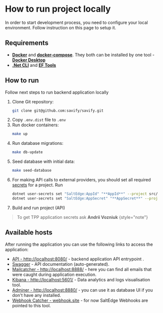 # How to run project locally

In order to start development process, you need to configure your local environment. Follow instruction on this page to 
setup it.

## Requirements

- **[Docker](https://docker.com/)** and **[docker-compose](https://docs.docker.com/compose/install/)**. They both can be 
installed by one tool - **[Docker Desktop](https://www.docker.com/products/docker-desktop/)**
- **[.Net CLI](https://learn.microsoft.com/en-us/dotnet/core/tools/)** and **[EF Tools](https://learn.microsoft.com/en-us/ef/core/cli/dotnet)**

## How to run

Follow next steps to run backend application locally

1. Clone Git repository:
    ```bash
    git clone git@github.com:savify/savify.git
    ```
2. Copy `.env.dist` file to `.env`
3. Run docker containers:
    ```bash
    make up
    ```
4. Run database migrations:
    ```bash
    make db-update
    ```
5. Seed database with initial data:
    ```bash
    make seed-database
    ```
6. For making API calls to external providers, you should set all required [secrets](https://learn.microsoft.com/en-us/aspnet/core/security/app-secrets?view=aspnetcore-7.0&tabs=linux) for a project. Run
    ```bash
   dotnet user-secrets set "SaltEdge:AppId" "**AppId**" --project src/API
   dotnet user-secrets set "SaltEdge:AppSecret" "**AppSecret**" --project src/API
   ```
7. Build and run project (API)

> To get TPP application secrets ask **Andrii Vozniuk**
{style="note"}

## Available hosts

After running the application you can use the following links to access the application:

- [API - http://localhost:8080/](http://localhost:8080/) - backend application API entrypoint .
- [Swagger](http://localhost:8080/swagger/index.html) - API documentation (auto-generated).
- [Mailcatcher - http://localhost:8888/](http://localhost:8888/) - here you can find all emails that were caught during
application execution.
- [Kibana - http://localhost:5601/](http://localhost:5601/) - Data analytics and logs visualisation tool.
- [Adminer - http://localhost:8880/](http://localhost:8880/) - you can use it as database UI if you don't have any installed.
- [Webhook Catcher - webhook.site](https://webhook.site/#!/eaf8199c-24b6-4d29-8f24-2781def88187/) - for now SaltEdge Webhooks 
are pointed to this tool.